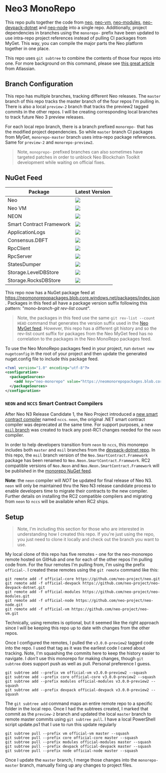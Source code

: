 # Neo3 MonoRepo

This repo pulls together the code from [neo](https://github.com/neo-project/neo),
[neo-vm](https://github.com/neo-project/neo-vm), [neo-modules](https://github.com/neo-project/neo-modules),
 [neo-devpack-dotnet](https://github.com/neo-project/neo-devpack-dotnet) and 
[neo-node](https://github.com/neo-project/neo-node)
into a single repo. Additionally, project dependencies in branches using the `monorepo-` prefix
have been updated to use intra-repo project references instead of pulling CI packages from MyGet.
This way, you can compile the major parts the Neo platform together in one place.

This repo uses `git subtree` to combine the contents of those four repos into one. For more
background on this command, please see [this great article](https://www.atlassian.com/git/tutorials/git-subtree)
from Atlassian.

## Branch Configuration

This repo has multiple branches, tracking different Neo releases. The `master` branch of this
repo tracks the master branch of the four repos I'm pulling in. There is also a local `preview-2`
branch that tracks the preview2 tagged commits in the other repos. I will be creating
corresponding local branches to track future Neo 3 preview releases.

For each local repo branch, there is a branch prefixed `monorepo-` that has the modified project
dependencies. So while `master` branch CI packages from MyGet, `monorepo-master` branch uses
intra-repo package references. Same for `preview-2` and `monorepo-preview2`.

> Note, `monoprepo-` prefixed branches can also sometimes have targeted patches in order to unblock
  Neo Blockchain Toolkit development while waiting on official fixes.

## NuGet Feed

| Package | Latest Version | 
| ------- | -------------- |
| Neo     | ![](https://img.shields.io/endpoint?label=NuGet&logo=nuget&url=https%3A%2F%2Fneomonorepopackages.blob.core.windows.net%2Fpackages%2Fbadges%2Fvpre%2Fneo.json)
| Neo VM  | ![](https://img.shields.io/endpoint?label=NuGet&logo=nuget&url=https%3A%2F%2Fneomonorepopackages.blob.core.windows.net%2Fpackages%2Fbadges%2Fvpre%2Fneo.vm.json)
| NEON    | ![](https://img.shields.io/endpoint?label=NuGet&logo=nuget&url=https%3A%2F%2Fneomonorepopackages.blob.core.windows.net%2Fpackages%2Fbadges%2Fvpre%2Fneo.neon.json)
| Smart Contract Framework | ![](https://img.shields.io/endpoint?label=NuGet&logo=nuget&url=https%3A%2F%2Fneomonorepopackages.blob.core.windows.net%2Fpackages%2Fbadges%2Fvpre%2Fneo.smartcontract.framework.json)
| ApplicationLogs | ![](https://img.shields.io/endpoint?label=NuGet&logo=nuget&url=https%3A%2F%2Fneomonorepopackages.blob.core.windows.net%2Fpackages%2Fbadges%2Fvpre%2Fneo.plugins.applicationlogs.json)
| Consensus.DBFT  | ![](https://img.shields.io/endpoint?label=NuGet&logo=nuget&url=https%3A%2F%2Fneomonorepopackages.blob.core.windows.net%2Fpackages%2Fbadges%2Fvpre%2Fneo.consensus.dbft.json)
| RpcClient | ![](https://img.shields.io/endpoint?label=NuGet&logo=nuget&url=https%3A%2F%2Fneomonorepopackages.blob.core.windows.net%2Fpackages%2Fbadges%2Fvpre%2Fneo.network.rpc.rpcclient.json)
| RpcServer | ![](https://img.shields.io/endpoint?label=NuGet&logo=nuget&url=https%3A%2F%2Fneomonorepopackages.blob.core.windows.net%2Fpackages%2Fbadges%2Fvpre%2Fneo.plugins.rpcserver.json)
| StatesDumper | ![](https://img.shields.io/endpoint?label=NuGet&logo=nuget&url=https%3A%2F%2Fneomonorepopackages.blob.core.windows.net%2Fpackages%2Fbadges%2Fvpre%2Fneo.plugins.statesdumper.json)
| Storage.LevelDBStore | ![](https://img.shields.io/endpoint?label=NuGet&logo=nuget&url=https%3A%2F%2Fneomonorepopackages.blob.core.windows.net%2Fpackages%2Fbadges%2Fvpre%2Fneo.plugins.storage.leveldbstore.json)
| Storage.RocksDBStore | ![](https://img.shields.io/endpoint?label=NuGet&logo=nuget&url=https%3A%2F%2Fneomonorepopackages.blob.core.windows.net%2Fpackages%2Fbadges%2Fvpre%2Fneo.plugins.storage.rocksdbstore.json)

This repo now has a NuGet package feed at https://neomonorepopackages.blob.core.windows.net/packages/index.json.
Packages in this feed all have a package version suffix following this pattern: "mono-*branch*-*git rev-list count*".

> Note, the packages in this feed use the same `git rev-list --count HEAD` command that generates the version suffix
  used in the [Neo MyGet feed](https://www.myget.org/gallery/neo). However, this repo has a different git history
  and so the rev-list count suffix for packages from the Neo MyGet feed has no correlation to the packages in the
  Neo MonoRepo packages feed.

To use the Neo MonoRepo packages feed in your project, run `dotnet new nugetconfig` in the root of your project and then
update the generated nuget.config file to include this package feed.

``` xml
<?xml version="1.0" encoding="utf-8"?>
<configuration>
  <packageSources>
    <add key="neo-monorepo" value="https://neomonorepopackages.blob.core.windows.net/packages/index.json" />
  </packageSources>
</configuration>
```

### `NEON` and `NCCS` Smart Contract Compilers

After Neo N3 Release Candidate 1, the Neo Project introduced a [new smart contract compiler](https://github.com/neo-project/neo-devpack-dotnet/tree/master/src/Neo.Compiler.CSharp)
named `nccs`. `neon`, the original .NET smart contract compiler was deprecated at the same time. For support purposes, 
a new [`msil` branch](https://github.com/neo-project/neo-devpack-dotnet/tree/msil) was created to track any post-RC1 changes 
needed for the `neon` compiler.

In order to help developers transition from `neon` to `nccs`, this monorepo includes both `master` and `msil` branches from the 
[devpack-dotnet repo](https://github.com/neo-project/neo-devpack-dotnet). In this repo, the `msil` branch version of the 
`Neo.SmartContract.Framework` package has been renamed to `Neo.Neon.SmartContract.Framework`. RC2 compatible versions of `Neo.Neon`
and `Neo.Neon.SmartContract.Framework` will be published in the [monorepo NuGet feed](https://github.com/devhawk/neo-monorepo#nuget-feed).

**Note**: the `neon` compiler will *NOT* be updated for final release of Neo N3. `neon` will only be maintained thru
the Neo N3 release candidate process to enable developers time to migrate their contracts to the new compiler. 
Further details on installing the RC2 compatible compilers and migrating from `neon` to `nccs` will be available when RC2 ships.

## Setup

> Note, I'm including this section for those who are interested in understanding how I created
> this repo. If you're just using the repo, you just need to clone it locally and check out
> the branch you want to use.

My local clone of this repo has five remotes - one for the neo-monorepo remote hosted on
GitHub and one for each of the other repos I'm pulling code from. For the four remotes I'm
pulling from, I'm using the prefix `official-`. I created these remotes using the `git remote`
command like this:

``` shell
git remote add -f official-core https://github.com/neo-project/neo.git
git remote add -f official-devpack https://github.com/neo-project/neo-devpack-dotnet.git
git remote add -f official-modules https://github.com/neo-project/neo-modules.git
git remote add -f official-node https://github.com/neo-project/neo-node.git
git remote add -f official-vm https://github.com/neo-project/neo-vm.git
```

Technically, using remotes is optional, but it seemed like the right approach since I will be
keeping this repo up to date with changes from the other repos.

Once I configured the remotes, I pulled the `v3.0.0-preview2` tagged code into the repo. I used
that tag as it was the earliest code I cared about tracking. Note, I'm squashing the commits here
to keep the history easier to navigate. I *don't* use this monorepo for making changes, though
`git subtree` does support push as well as pull. Personal preference I guess.

``` shell
git subtree add --prefix vm official-vm v3.0.0-preview2 --squash
git subtree add --prefix core official-core v3.0.0-preview2 --squash
git subtree add --prefix modules official-modules v3.0.0-preview2 --squash
git subtree add --prefix devpack official-devpack v3.0.0-preview2 --squash
```

The `git subtree add` command maps an entire remote repo to a specific folder in the local repo.
Once I had the subtrees created, I marked that commit as the `preview-2` branch and updated
the local `master` branch to remote master commits using `git subtree pull`. I have a local
PowerShell script update.ps1 that I use to run this update regularly

``` shell
git subtree pull --prefix vm official-vm master --squash
git subtree pull --prefix core official-core master --squash
git subtree pull --prefix modules official-modules master --squash
git subtree pull --prefix devpack official-devpack master --squash
git subtree pull --prefix node official-node master --squash
```

Once I update the `master` branch, I merge those changes into the `monorepo-master` branch,
manually fixing up any changes to project files.
